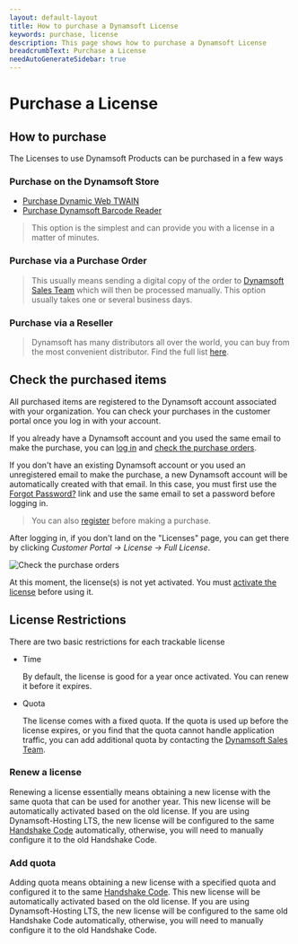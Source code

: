 ```yaml
---
layout: default-layout
title: How to purchase a Dynamsoft License
keywords: purchase, license
description: This page shows how to purchase a Dynamsoft License
breadcrumbText: Purchase a License
needAutoGenerateSidebar: true
---
```


# Purchase a License

## How to purchase

The Licenses to use Dynamsoft Products can be purchased in a few ways

### Purchase on the Dynamsoft Store

* [Purchase Dynamic Web TWAIN](https://www.dynamsoft.com/store/dynamic-web-twain/)
* [Purchase Dynamsoft Barcode Reader](https://www.dynamsoft.com/store/dynamsoft-barcode-reader/)

> This option is the simplest and can provide you with a license in a matter of minutes.

### Purchase via a Purchase Order

> This usually means sending a digital copy of the order to [Dynamsoft Sales Team](mailto:sales@dynamsoft.com) which will then be processed manually. This option usually takes one or several business days.

### Purchase via a Reseller

> Dynamsoft has many distributors all over the world, you can buy from the most convenient distributor. Find the full list [here](https://www.dynamsoft.com/Partner/Resellers.aspx).

## Check the purchased items

All purchased items are registered to the Dynamsoft account associated with your organization. You can check your purchases in the customer portal once you log in with your account.

If you already have a Dynamsoft account and you used the same email to make the purchase, you can [log in](https://www.dynamsoft.com/api-common/Login/Login) and [check the purchase orders](https://www.dynamsoft.com/customer/order/list).

If you don't have an existing Dynamsoft account or you used an unregistered email to make the purchase, a new Dynamsoft account will be automatically created with that email. In this case, you must first use the [Forgot Password?](https://www.dynamsoft.com/api-common/Regist/ForgotPassword) link and use the same email to set a password before logging in.

> You can also [register](https://www.dynamsoft.com/api-common/Regist/Regist) before making a purchase.

After logging in, if you don't land on the "Licenses" page, you can get there by clicking *Customer Portal -> License -> Full License*.

![Check the purchase orders]({{site.assets}}imgs/purchase-001.png)

At this moment, the license(s) is not yet activated. You must [activate the license]({{site.about}}activate.html) before using it.

## License Restrictions

There are two basic restrictions for each trackable license

* Time

    By default, the license is good for a year once activated. You can renew it before it expires.

* Quota

    <!--TODO add quota should be doable by customer-->
    The license comes with a fixed quota. If the quota is used up before the license expires, or you find that the quota cannot handle application traffic, you can add additional quota by contacting the [Dynamsoft Sales Team](mailto:sales@dynamsoft.com).

### Renew a license

Renewing a license essentially means obtaining a new license with the same quota that can be used for another year. This new license will be automatically activated based on the old license. If you are using Dynamsoft-Hosting LTS, the new license will be configured to the same [Handshake Code](./terms.md#handshake-code) automatically, otherwise, you will need to manually configure it to the old Handshake Code.

### Add quota

Adding quota means obtaining a new license with a specified quota and configured it to the same [Handshake Code](./terms.md#handshake-code). This new license will be automatically activated based on the old license. If you are using Dynamsoft-Hosting LTS, the new license will be configured to the same old Handshake Code automatically, otherwise, you will need to manually configure it to the old Handshake Code.
